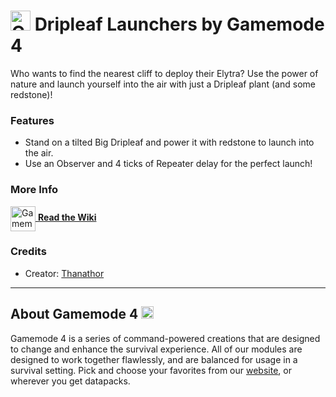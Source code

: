 # <img src="https://raw.githubusercontent.com/Gamemode4Dev/GM4_Datapacks/master/base/images/gm4_logo.png" alt="GM4 Logo" width="32" /> Dripleaf Launchers by Gamemode 4

Who wants to find the nearest cliff to deploy their Elytra? Use the power of nature and launch yourself into the air with just a Dripleaf plant (and some redstone)!

### Features
- Stand on a tilted Big Dripleaf and power it with redstone to launch into the air.
- Use an Observer and 4 ticks of Repeater delay for the perfect launch!

### More Info
[<img src="https://raw.githubusercontent.com/Gamemode4Dev/GM4_Datapacks/master/base/images/gm4_wiki_logo.png" alt="Gamemode 4 Wiki Logo" width="40" align="center"/> **Read the Wiki**](https://wiki.gm4.co/wiki/Dripleaf_Launchers)

### Credits
- Creator: [Thanathor](https://twitter.com/The_Thanathor)

---
## About Gamemode 4 <img src="https://raw.githubusercontent.com/Gamemode4Dev/GM4_Datapacks/master/base/images/gm4_logo.png" alt="Gamemode 4 Logo" width="20"/>
Gamemode 4 is a series of command-powered creations that are designed to change and enhance the survival experience. All of our modules are designed to work together flawlessly, and are balanced for usage in a survival setting. Pick and choose your favorites from our [website](https://gm4.co), or wherever you get datapacks.